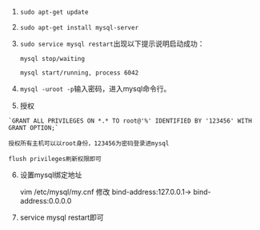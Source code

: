 1.    `sudo apt-get update`

2.  `sudo apt-get install mysql-server`

3.  `sudo service mysql restart`出现以下提示说明启动成功：
        
        mysql stop/waiting
        
        mysql start/running, process 6042
        
4.    `mysql -uroot -p`输入密码，进入mysql命令行。

5.    授权

    `GRANT ALL PRIVILEGES ON *.* TO root@'%' IDENTIFIED BY '123456' WITH GRANT OPTION;`

`授权所有主机可以以root身份，123456为密码登录进mysql`

`flush privileges刷新权限即可`
           
6.  设置mysql绑定地址
    
    vim /etc/mysql/my.cnf
    修改 bind-address:127.0.0.1-> bind-address:0.0.0.0
7. service mysql restart即可
